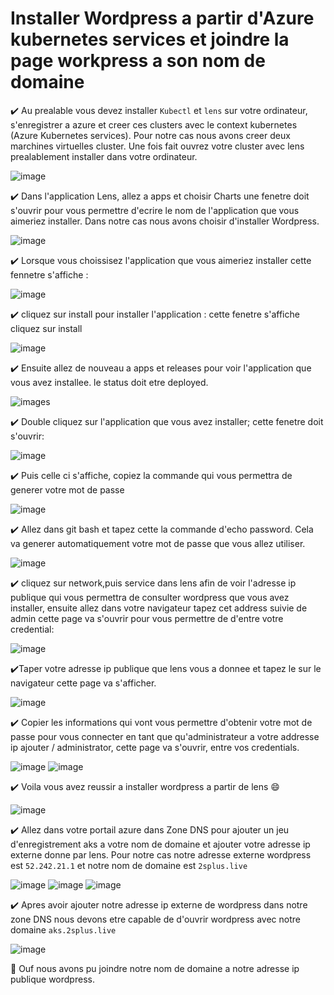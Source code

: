 # Installer Wordpress a partir d'Azure kubernetes services et joindre la page workpress a son nom de domaine

:heavy_check_mark: Au prealable vous devez installer `Kubectl` et `lens` sur votre ordinateur,  s'enregistrer a azure et creer ces clusters avec le context kubernetes  (Azure Kubernetes services). Pour notre cas nous avons creer deux marchines virtuelles  cluster. Une fois fait ouvrez votre cluster avec lens prealablement installer dans votre ordinateur.

![image](images/cluster.JPG)

:heavy_check_mark: Dans l'application Lens, allez a apps et choisir Charts une fenetre doit s'ouvrir pour vous permettre d'ecrire le nom de l'application que vous aimeriez installer. Dans notre cas nous avons choisir d'installer Wordpress.

![image](images/2.JPG)

:heavy_check_mark: Lorsque vous choissisez l'application que vous aimeriez installer cette fennetre s'affiche :

![image](images/3.JPG)

:heavy_check_mark: cliquez sur install pour installer l'application :
cette fenetre s'affiche cliquez sur install

![image](images/4.JPG)


:heavy_check_mark: Ensuite allez de nouveau a apps et releases pour voir l'application que vous avez installee. le status doit etre deployed.

![images](images/13.JPG)

:heavy_check_mark: Double cliquez sur l'application que vous avez installer; cette fenetre doit s'ouvrir:

![image](images/14.JPG)


:heavy_check_mark: Puis celle ci s'affiche, copiez la commande qui vous permettra de generer votre mot de passe

![image](images/5.JPG)

:heavy_check_mark: Allez dans git bash et tapez cette la commande d'echo password. Cela va generer automatiquement votre mot de passe que vous allez utiliser.

![image](images/6.JPG)


:heavy_check_mark: cliquez sur network,puis service dans lens afin de voir l'adresse ip publique qui vous permettra de consulter wordpress que vous avez installer, ensuite allez dans votre navigateur tapez cet address suivie de admin cette page va s'ouvrir pour vous permettre de d'entre votre credential:

![image](images/12.JPG)

:heavy_check_mark:Taper votre adresse ip publique que lens vous a donnee et tapez le sur le navigateur cette page va s'afficher.

![image](images/8.JPG)

:heavy_check_mark: Copier les informations qui vont vous permettre d'obtenir votre mot de passe pour vous connecter en tant que qu'administrateur a votre addresse ip ajouter / administrator, cette page va s'ouvrir, entre vos credentials.

![image](images/9.JPG)
![image](images/10.JPG)


:heavy_check_mark: Voila vous avez reussir a installer wordpress a partir de lens :smile:

![image](images/11.JPG)

✔️ Allez dans votre portail azure dans Zone DNS pour ajouter un jeu d'enregistrement aks a votre nom de domaine et ajouter votre adresse ip externe donne par lens. Pour notre cas notre adresse externe wordpress est `52.242.21.1` et notre nom de domaine est `2splus.live`

![image](images/aks3.JPG)
![image](images/ak2.JPG)
![image](images/aks1.JPG)


✔️ Apres avoir ajouter notre adresse ip externe de wordpress dans notre zone DNS nous devons etre capable de d'ouvrir wordpress avec notre domaine `aks.2splus.live`

![image](images/aks4.JPG)

👣 Ouf nous avons pu joindre notre nom de domaine a notre adresse ip publique wordpress.





